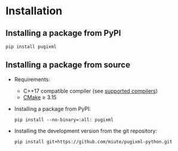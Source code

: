 # Installation

## Installing a package from PyPI

```{code-block} bash
pip install pugixml
```

## Installing a package from source

- Requirements:
  - C++17 compatible compiler (see [supported compilers](https://github.com/pybind/pybind11#supported-compilers))
  - [CMake](https://cmake.org/) ≥ 3.15

- Installing a package from PyPI:

  ```{code-block} bash
  pip install --no-binary=:all: pugixml
  ```

- Installing the development version from the git repository:

  ```{code-block} bash
  pip install git+https://github.com/miute/pugixml-python.git
  ```
